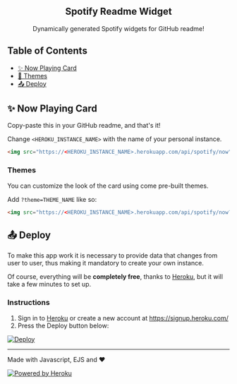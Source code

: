 <p align="center">
  <h2 align="center">Spotify Readme Widget</h2>
  <p align="center">Dynamically generated Spotify widgets for GitHub readme!</p>
</p>

## Table of Contents

- [✨ Now Playing Card](#-now-playing-card)
- [🎨 Themes](#-themes)
- [📤 Deploy](#-deploy)

## ✨ Now Playing Card

Copy-paste this in your GitHub readme, and that's it!

Change `<HEROKU_INSTANCE_NAME>` with the name of your personal instance. 

```html
<img src="https://<HEROKU_INSTANCE_NAME>.herokuapp.com/api/spotify/now" />
```

### Themes

You can customize the look of the card using come pre-built themes.

Add `?theme=THEME_NAME` like so:

```html
<img src="https://<HEROKU_INSTANCE_NAME>.herokuapp.com/api/spotify/now?theme=vue-dark" />
```

## 📤 Deploy

To make this app work it is necessary to provide data that changes from user to user, thus making it mandatory to create your own instance.

Of course, everything will be **completely free**, thanks to [Heroku](https://heroku.com/), but it will take a few minutes to set up.

### Instructions
1. Sign in to [Heroku](https://signup.heroku.com/) or create a new account at https://signup.heroku.com/
2. Press the Deploy button below:  
  <a href="https://heroku.com/deploy">
    <img src="https://www.herokucdn.com/deploy/button.svg" title="Deploy to Heroku" alt="Deploy"/>
  </a>


---

Made with Javascript, EJS and ❤️

<a href="https://heroku.com/"><img alt="Powered by Heroku" title="Powered by Heroku" src="https://img.shields.io/badge/-Powered%20by%20Heroku-6567a5?style=for-the-badge&logo=heroku&logoColor=white"/></a>
